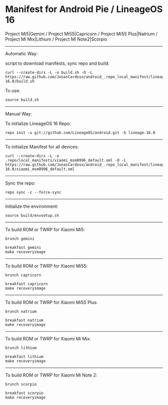 Manifest for Android Pie / LineageOS 16
====================================
Project Mi5|Gemini / Project Mi5S|Capricorn / Project Mi5S Plus|Natrium / Project Mi Mix|Lithium / Project Mi Note2|Scorpio

---

Automatic Way:

script to download manifests, sync repo and build:

    curl --create-dirs -L -o build.sh -O -L https://raw.github.com/JonasCardoso/android_.repo_local_manifest/lineage-16.0/build.sh

To use:

    source build.sh

---

Manual Way:

To initialize LineageOS 16 Repo:

    repo init -u git://github.com/LineageOS/android.git -b lineage-16.0

---

To initialize Manifest for all devices:

    curl --create-dirs -L -o .repo/local_manifests/xiaomi_msm8996_default.xml -O -L https://raw.github.com/JonasCardoso/android_.repo_local_manifest/lineage-16.0/xiaomi_msm8996_default.xml

---

Sync the repo:

    repo sync -c --force-sync

---

Initialize the environment:

    source build/envsetup.sh

---

To build ROM or TWRP for Xiaomi Mi5:

    brunch gemini

    breakfast gemini
    make recoveryimage

---

To build ROM or TWRP for Xiaomi Mi5S:

    brunch capricorn

    breakfast capricorn
    make recoveryimage

---

To build ROM or TWRP for Xiaomi Mi5S Plus:

    brunch natrium

    breakfast natrium
    make recoveryimage

---

To build ROM or TWRP for Xiaomi Mi Mix:

    brunch lithium

    breakfast lithium
    make recoveryimage

---

To build ROM or TWRP for Xiaomi Mi Note 2:

    brunch scorpio

    breakfast scorpio
    make recoveryimage

